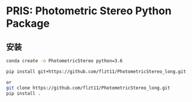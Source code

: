 # PRIS: Photometric Stereo Python Package

## 安装

```bash
conda create -n PhotometricStereo python=3.6

pip install git+https://github.com/flzt11/PhotometricStereo_long.git

or
git clone https://github.com/flzt11/PhotometricStereo_long.git
pip install .
